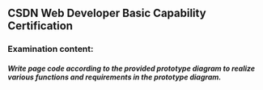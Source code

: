## CSDN Web Developer Basic Capability Certification
### Examination content:
##### Write page code according to the provided prototype diagram to realize various functions and requirements in the prototype diagram.

